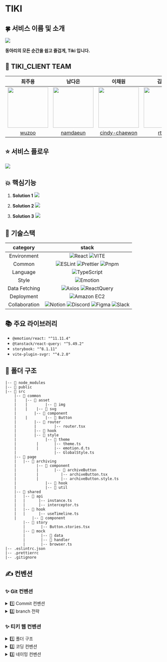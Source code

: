 # TIKI

## 🍀 서비스 이름 및 소개

<img src="https://github.com/Team-Tiki/TIKI_CLIENT/assets/121484561/715a96d3-b2c3-46ba-979e-84bc42fa3cf5" />

<strong>동아리의 모든 순간을 쉽고 즐겁게, Tiki 입니다.</strong>

## 🤍 TIKI_CLIENT TEAM

|                                                                      **최주용**                                                                      |                                                                      **남다은**                                                                      |                                                                      **이채원**                                                                      |                                                                      **김규홍**                                                                      |                                                                      **정보운**                                                                      |
| :--------------------------------------------------------------------------------------------------------------------------------------------------: | :--------------------------------------------------------------------------------------------------------------------------------------------------: | :--------------------------------------------------------------------------------------------------------------------------------------------------: | :--------------------------------------------------------------------------------------------------------------------------------------------------: | :--------------------------------------------------------------------------------------------------------------------------------------------------: |
| <center><img src="https://github.com/Team-Tiki/TIKI_CLIENT/assets/121484561/bff950d1-54a4-4eec-852b-61e4e5366450" width="130" height="130"></center> | <center><img src="https://github.com/Team-Tiki/TIKI_CLIENT/assets/121484561/559a4e1f-ca65-4a07-ae2e-39e2f1fc9356" width="130" height="130"></center> | <center><img src="https://github.com/Team-Tiki/TIKI_CLIENT/assets/121484561/9952aef1-89f8-4426-bcca-6862e970389c" width="130" height="130"></center> | <center><img src="https://github.com/Team-Tiki/TIKI_CLIENT/assets/121484561/b8709f5b-3a81-48ea-b60a-a22d78fe4a10" width="130" height="130"></center> | <center><img src="https://github.com/Team-Tiki/TIKI_CLIENT/assets/121484561/eed93861-179b-4298-a7f7-8a1f76b8a0cb" width="130" height="130"></center> |
|                                                          [wuzoo](https://github.com/wuzoo)                                                           |                                                       [namdaeun](https://github.com/namdaeun)                                                        |                                                  [cindy-chaewon](https://github.com/cindy-chaewon)                                                   |                                                         [rtttr1](https://github.com/rtttr1)                                                          |                                                     [Bowoon1216](https://github.com/Bowoon1216)                                                      |

## ⭐️ 서비스 플로우

<img src="https://github.com/user-attachments/assets/76808058-2ebf-4170-974f-8439f2899f84" />

## 💥 핵심기능

1. <strong>Solution 1</strong>
   <img src="https://github.com/user-attachments/assets/d1f31ff0-263f-4b76-b3f5-438fd1bbc46a" />

2. <strong>Solution 2</strong>
   <img src="https://github.com/user-attachments/assets/4fdc42cb-c33d-466e-b4e9-db773ed616df" />

3. <strong>Solution 3</strong>
   <img src="https://github.com/user-attachments/assets/a1f35996-9502-40fc-b4d0-21815d6b073d" />

## 🔗 기술스택

| **category**  |                                                                                                                                                                                                      **stack**                                                                                                                                                                                                       |
| :-----------: | :------------------------------------------------------------------------------------------------------------------------------------------------------------------------------------------------------------------------------------------------------------------------------------------------------------------------------------------------------------------------------------------------------------------: |
|  Environment  |                                                                                                          ![React](https://img.shields.io/badge/React-61DAFB?style=for-the-badge&logo=React&logoColor=white) ![VITE](https://img.shields.io/badge/VITE-646CFF?style=for-the-badge&logo=Vite&logoColor=white)                                                                                                          |
|    Common     |                                                  ![ESLint](https://img.shields.io/badge/ESLint-4B3263?style=for-the-badge&logo=eslint&logoColor=white) ![Prettier](https://img.shields.io/badge/Prettier-F7B93E?style=for-the-badge&logo=prettier&logoColor=white) ![Pnpm](https://img.shields.io/badge/Pnpm-F69220?style=for-the-badge&logo=Pnpm&logoColor=white)                                                   |
|   Language    |                                                                                                                                                ![TypeScript](https://img.shields.io/badge/TypeScript-3178C6.svg?style=for-the-badge&logo=TypeScript&logoColor=white)                                                                                                                                                 |
|     Style     |                                                                                                                                                       ![Emotion](https://img.shields.io/badge/emotion-DB7093?style=for-the-badge&logo=Emotion&logoColor=white)                                                                                                                                                       |
| Data Fetching |                                                                                                 ![Axios](https://img.shields.io/badge/Axios-5A29E4?style=for-the-badge&logo=Axios&logoColor=white) ![ReactQuery](https://img.shields.io/badge/ReactQuery-FF4154?style=for-the-badge&logo=ReactQuery&logoColor=white)                                                                                                 |
|  Deployment   |                                                                                                                                                ![Amazon EC2](https://img.shields.io/badge/Amazon%20EC2-FF9900?style=for-the-badge&logo=Amazon%20EC2&logoColor=white)                                                                                                                                                 |
| Collaboration | ![Notion](https://img.shields.io/badge/Notion-000000?style=for-the-badge&logo=Notion&logoColor=white) ![Discord](https://img.shields.io/badge/Discord-5865F2?style=for-the-badge&logo=Discord&logoColor=white) ![Figma](https://img.shields.io/badge/Figma-F24E1E?style=for-the-badge&logo=Figma&logoColor=white) ![Slack](https://img.shields.io/badge/Slack-4A154B?style=for-the-badge&logo=Slack&logoColor=white) |

## 📚 주요 라이브러리

- `@emotion/react: "^11.11.4"`
- `@tanstack/react-query: "^5.49.2"`
- `storybook: "^8.1.11"`
- `vite-plugin-svgr: "^4.2.0"`

## 📂 폴더 구조

```
|-- 📁 node_modules
|-- 📁 public
|-- 📁 src
	|-- 📁 common
	|	 |-- 📁 asset
	|	 |        |-- 📁 img
	|	 |	  |-- 📁 svg
	|        |-- 📁 component
	|	 |        |-- 📁 Button
	|        |-- 📁 router
	|        |        |-- router.tsx
	|        |-- 📁 hook
	|        |-- 📁 style
	|	          |-- 📁 theme
	|		  |       |-- theme.ts
	|		  |       |-- emotion.d.ts
	|		          |-- GlobalStyle.ts
	|-- 📁 page
	|	|-- 📁 archiving
	|		  |-- 📁 component
	|		  |       |-- 📁 archiveButton
	|		  |		     |-- archiveButton.tsx
	|		  |		     |-- archiveButton.style.ts
	|			  |-- 📁 hook
	|			  |-- 📁 util
	|-- 📁 shared
	|	|-- 📁 api
	|	|      |-- instance.ts
	|	|      |-- interceptor.ts
	|	|-- 📁 hook
	|	|      |-- useTimeline.ts
	|       |-- 📁 component
        |-- 📁 story
        |       |-- Button.stories.tsx
        |-- 📁 mock
        |       |-- 📁 data
        |       |-- 📁 handler
        |       |-- browser.ts
|-- .eslintrc.json
|-- .prettierrc
|-- .gitignore

```

## ✍️ 컨벤션

### ✨ Git 컨벤션

<details>
<summary>  1️⃣ Commit 컨벤션  </summary>

<br />
<strong>Commit Example</strong>
<br />

```
git commit -m ‘#이슈넘버 type: description’
```

- **Commit 메시지 종류 설명**

|   제목   |                 내용                 |
| :------: | :----------------------------------: |
|   init   |            브랜치 첫 커밋            |
|   feat   |       새로운 기능에 대한 커밋        |
| refactor |      코드 리팩토링에 대한 커밋       |
|   fix    |        버그 수정에 대한 커밋         |
|  style   | 코드 스타일 혹은 포맷 등에 관한 커밋 |
|  chore   |    그 외 자잘한 수정에 대한 커밋     |
|   docs   |        문서 수정에 대한 커밋         |

<br/>

</details>

<details>
<summary>  2️⃣ branch 전략  </summary>
<br />

- `Github flow`
- 브랜치 운영
  - `main` : 완전히 안전하다고 판단되었을 때, 즉 배포가 가능한 최종 merge하는 곳
  - `develop` : 배포하기 전 개발 중일 때 각자의 브랜치에서 merge하는 브랜치
  - `feature/페이지명/#issue-구현 기능`: feature 브랜치. 새로운 기능 개발
  - `init/페이지명/#issue-구현 기능` : init 브랜치. 초기세팅 구현
  - `fix/페이지명/#issue-구현 기능` : fix 브랜치. 버그가 발생 시 수정
  - `refactor/페이지명/#issue-구현 기능` : refactor 브랜치. 리팩토링 구현

```
main
  ㄴ develop
       ㄴ feature/페이지명/#이슈번호-구현 기능(소문자 스네이크 케이스)
```

</details>

### ✨ 티키 웹 컨벤션

<details>
<summary> 1️⃣ 폴더 구조 </summary>
<br />

```
|-- 📁 node_modules
|-- 📁 public
|-- 📁 src
	|-- 📁 common
	|	 |-- 📁 asset
	|	 |        |-- 📁 img
	|	 |	  |-- 📁 svg
	|        |-- 📁 component
	|	 |        |-- 📁 Button
	|        |-- 📁 router
	|        |        |-- router.tsx
	|        |-- 📁 hook
	|        |-- 📁 style
	|	          |-- 📁 theme
	|		  |       |-- theme.ts
	|		  |       |-- emotion.d.ts
	|		          |-- GlobalStyle.ts
	|-- 📁 page
	|	|-- 📁 archiving
	|		  |-- 📁 component
	|		  |       |-- 📁 archiveButton
	|		  |		     |-- archiveButton.tsx
	|		  |		     |-- archiveButton.style.ts
	|			  |-- 📁 hook
	|			  |-- 📁 util
	|-- 📁 shared
	|	|-- 📁 api
	|	|      |-- instance.ts
	|	|      |-- interceptor.ts
	|	|-- 📁 hook
	|	|      |-- useTimeline.ts
	|       |-- 📁 component
        |-- 📁 story
        |       |-- Button.stories.tsx
        |-- 📁 mock
        |       |-- 📁 data
        |       |-- 📁 handler
        |       |-- browser.ts
|-- .eslintrc.json
|-- .prettierrc
|-- .gitignore

```

- 폴더 구조 대원칙
  - 가까운 것은 가깝게 둔다.
  - 처음 보는 사용자도 찾기 쉬운 네이밍과 구조를 잡는다.
  - `common` : 비즈니스 로직이 없으며, 변하지 않는 것들
  - `page` : 서비스의 페이지 컴포넌트들과 관련 로직이 포함되는 것들
  - `shared` : 여러 도메인에서 사용될 수 있으며, 비즈니스 로직이 존재하는 것들

</details>

<details>
<summary> 2️⃣ 코딩 컨벤션 </summary>
<br />

- 컴포넌트

  - `rjsfcp` → 팀원들과 이미 맞춘 스니펫을 사용
  - 인터페이스 네이밍은 `컴포넌트 네임 + Props` 로 네이밍한다.
  - `props` 는 구조 분해 할당을 한 상태로 가져온다.
  - 꼭 필수적인 prop이 아닌 것들은 `?:` (optional) 타입으로 선언
  - `?:` 옵셔널 타입의 prop은 사용 시 `undefined` 가 될 수 있으므로, 되도록이면 구조 분해 할당으로 가져올 시 `default` 값을 할당해준다.
    ```jsx
    const Button = ({ size = 'medium' }) => {...}
    ```

- 폴더명

  - 소문자로 시작
  - 단수형으로 작성
  - camelCase

- 타입

  - 컴포넌트 인터페이스 생성 시 `HTMLAttributes` 혹은 `ComponentWith(out)Props` 인터페이스 상속을 적극 고려해보자.
  - 항상 상속을 이용하였을 때는 rest 문법으로 작성한 `...props` 을 컴포넌트의 prop으로 넘겨주자.
    ```jsx
    const Button = ({ ...props }: ButtonProps) => {
    return <button {...props}>Button</button>
    }
    ```
  - PascalCase 사용

- 변수

  - `var` 절대 사용 금지
  - 상수는 대문자의 스네이크 케이스 사용 : `GUIDE_MESSAGE`
  - 변수명은 네이밍이 길어져도 무방하니, 의미가 퇴색되지 않게 “잘” 짓다.
  - `boolean` 의 변수는 `is-` 로 짓는다. : `isOpen` , `isSelected`

- 함수

  - 화살표 함수로 작성한다.
  - 네이밍은 `동사 + 목적어` 로 생성한다. : `checkValidation` , `getResult`
  - 분기 처리(조건문)이 다수 있다면 `early return` 을 적극 권장한다.

- 기타
  - 선언형 프로그래밍 !
    - `forEach, map` 등을 적극 사용하자. `for, while` 등은 지양한다.
  - 객체 혹은 배열에서 `구조 분해할당` 을 적극 사용한다.
  - 시맨틱 태그는 생명이다
  - 무분별한 `div` 는 항상 지양한다.
  - `px` → `rem`
  - img 태그의 `alt` 를 꼭 사용하자

</details>

<details>
<summary> 3️⃣ 네이밍 컨벤션 </summary>
<br />

- `컴포넌트`: 파스칼 케이스 `PascalCase` ex) MainHeader
- `이벤트 핸들러` : 카멜 케이스 `handle` 로 시작 ex) handleClick
- 이벤트 핸들러 `prop` : 카멜 케이스 `on` 으로 시작 ex) onClick
- `이외 변수명` : 카멜 케이스 `camelCase`
- `common` 컴포넌트가 아닌, 도메인을 포함하는 컴포넌트는, `prop` 또한 도메인을 포함시키도록 네이밍
  - ex) `onReservationComplete`
- 네이밍은 길어져도 무방하니, 최대한 해당 `변수` , `함수` , `컴포넌트` 등의 의미를 파악하기 쉽게 짓는다.
- 핸들러: 동사 + 목적어면, (handle)+`목적어-동사` 순으로 작성한다 ex) `handleModalOpen`
- Boolean Prop : `isClicked` , `isOpen` , `isSelected`
- 유틸함수: `동사 + 목적어` 순으로 작성한다. ex) `checkValidation` , `getCalculatedAge`
- 타입명
  - 직관적으로 작성: PascalCase
  - prop type : `ButtonProps` (컴포넌트명 + Props)
  - api 응답 type : `-Data`
  - 객체 변수의 경우 : 그 변수가 무엇인지를 쓰세요.
    - ex. `MemberId`
    - ex. `UserInfo`

</details>
